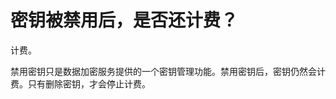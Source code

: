 # 密钥被禁用后，是否还计费？<a name="dew_01_0076"></a>

计费。

禁用密钥只是数据加密服务提供的一个密钥管理功能。禁用密钥后，密钥仍然会计费。只有删除密钥，才会停止计费。


